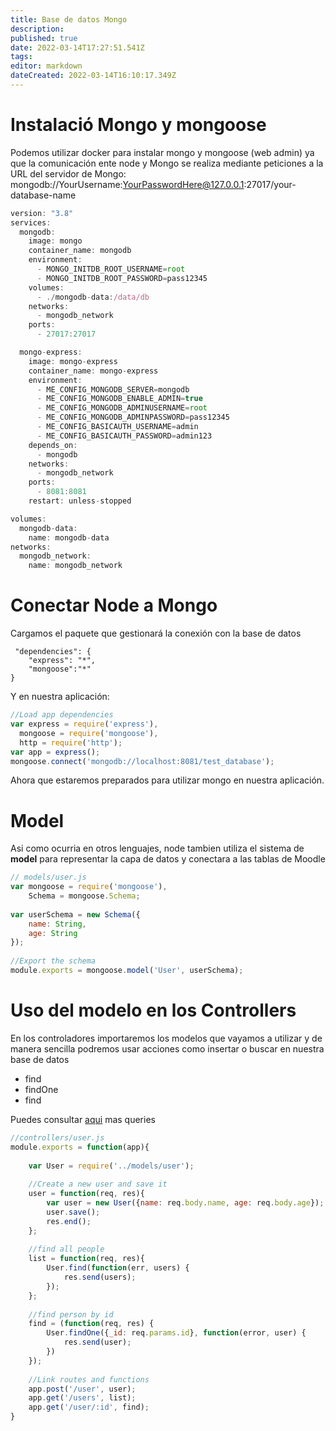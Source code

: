 ```yaml
---
title: Base de datos Mongo
description: 
published: true
date: 2022-03-14T17:27:51.541Z
tags: 
editor: markdown
dateCreated: 2022-03-14T16:10:17.349Z
---
```


# Instalació Mongo y mongoose

Podemos utilizar docker para instalar mongo y mongoose (web  admin) ya que la comunicación ente node y Mongo se realiza mediante peticiones a la URL del servidor de Mongo: mongodb://YourUsername:YourPasswordHere@127.0.0.1:27017/your-database-name

```js
version: "3.8"
services:
  mongodb:
    image: mongo
    container_name: mongodb
    environment:
      - MONGO_INITDB_ROOT_USERNAME=root
      - MONGO_INITDB_ROOT_PASSWORD=pass12345
    volumes:
      - ./mongodb-data:/data/db
    networks:
      - mongodb_network
    ports:
      - 27017:27017

  mongo-express:
    image: mongo-express
    container_name: mongo-express
    environment:
      - ME_CONFIG_MONGODB_SERVER=mongodb
      - ME_CONFIG_MONGODB_ENABLE_ADMIN=true
      - ME_CONFIG_MONGODB_ADMINUSERNAME=root
      - ME_CONFIG_MONGODB_ADMINPASSWORD=pass12345
      - ME_CONFIG_BASICAUTH_USERNAME=admin
      - ME_CONFIG_BASICAUTH_PASSWORD=admin123
    depends_on:
      - mongodb
    networks:
      - mongodb_network
    ports:
      - 8081:8081
    restart: unless-stopped

volumes:
  mongodb-data:
    name: mongodb-data
networks:
  mongodb_network:
    name: mongodb_network
```

# Conectar Node a Mongo

Cargamos el paquete que gestionará la conexión con la base de datos
```
 "dependencies": {  
    "express": "*",  
    "mongoose":"*"  
}    
```
Y en nuestra aplicación:
```js
//Load app dependencies  
var express = require('express'),  
  mongoose = require('mongoose'),  
  http = require('http');  
var app = express();  
mongoose.connect('mongodb://localhost:8081/test_database');
```

Ahora que estaremos preparados para utilizar mongo en nuestra aplicación.

# Model
Asi como ocurria en otros lenguajes, node tambien utiliza el sistema de **model** para representar la capa de datos y conectara a las tablas de Moodle

```js
// models/user.js
var mongoose = require('mongoose'),  
    Schema = mongoose.Schema;  
  
var userSchema = new Schema({  
    name: String,  
    age: String  
});  
  
//Export the schema  
module.exports = mongoose.model('User', userSchema); 
```
# Uso del modelo en los Controllers
En los controladores importaremos los modelos que vayamos a utilizar y de manera sencilla podremos usar acciones como insertar o buscar en nuestra base de datos
- find
- findOne
- find

Puedes consultar [aqui](https://mongoosejs.com/docs/queries.html) mas queries

```js
//controllers/user.js
module.exports = function(app){  
  
    var User = require('../models/user');  
  
    //Create a new user and save it  
    user = function(req, res){  
        var user = new User({name: req.body.name, age: req.body.age});  
        user.save();  
        res.end();  
    };  
  
    //find all people  
    list = function(req, res){  
        User.find(function(err, users) {  
            res.send(users);  
        });  
    };  
  
    //find person by id  
    find = (function(req, res) {  
        User.findOne({_id: req.params.id}, function(error, user) {  
            res.send(user);  
        })  
    });  
  
    //Link routes and functions  
    app.post('/user', user);  
    app.get('/users', list);  
    app.get('/user/:id', find);
}
